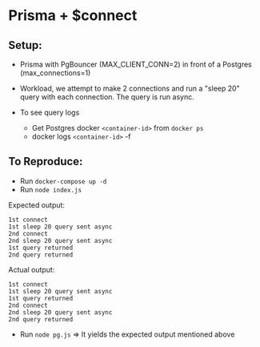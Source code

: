# Prisma + \$connect

## Setup:

- Prisma with PgBouncer (MAX_CLIENT_CONN=2) in front of a Postgres (max_connections=1)
- Workload, we attempt to make 2 connections and run a "sleep 20" query with each connection. The query is run async.

- To see query logs
  - Get Postgres docker `<container-id>` from `docker ps`
  - docker logs `<container-id>` -f

## To Reproduce:

- Run `docker-compose up -d`
- Run `node index.js`

Expected output:

```
1st connect
1st sleep 20 query sent async
2nd connect
2nd sleep 20 query sent async
1st query returned
2nd query returned
```

Actual output:

```
1st connect
1st sleep 20 query sent async
1st query returned
2nd connect
2nd sleep 20 query sent async
2nd query returned
```

- Run `node pg.js` => It yields the expected output mentioned above
